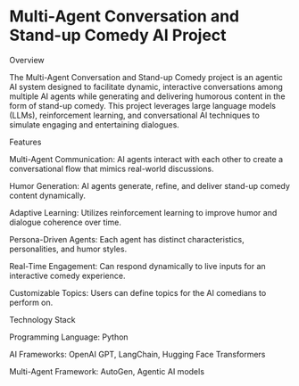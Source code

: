 # Multi-Agent Conversation and Stand-up Comedy AI Project

Overview

The Multi-Agent Conversation and Stand-up Comedy project is an agentic AI system designed to facilitate dynamic, interactive conversations among multiple AI agents while generating and delivering humorous content in the form of stand-up comedy. This project leverages large language models (LLMs), reinforcement learning, and conversational AI techniques to simulate engaging and entertaining dialogues.

Features

Multi-Agent Communication: AI agents interact with each other to create a conversational flow that mimics real-world discussions.

Humor Generation: AI agents generate, refine, and deliver stand-up comedy content dynamically.

Adaptive Learning: Utilizes reinforcement learning to improve humor and dialogue coherence over time.

Persona-Driven Agents: Each agent has distinct characteristics, personalities, and humor styles.

Real-Time Engagement: Can respond dynamically to live inputs for an interactive comedy experience.

Customizable Topics: Users can define topics for the AI comedians to perform on.

Technology Stack

Programming Language: Python

AI Frameworks: OpenAI GPT, LangChain, Hugging Face Transformers

Multi-Agent Framework: AutoGen, Agentic AI models
